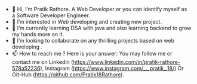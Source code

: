 - 👋 Hi, I’m Pratik Rathore. A Web Developer or you can identify myself as a Software Developer Engineer.
- 👀 I’m interested in Web developing and creating new project. 
- 🌱 I’m currently learning DSA with java and also learning backend to grow my hands more on it.
- 💞️ I’m looking to collaborate on any thrilling projects based on web developing .
- 📫 How to reach me ? Here is your answer: You may follow me or contact me on Linkedin (https://www.linkedin.com/in/pratik-rathore-578a52236),
  Instagram (https://www.instagram.com/_._pratik_.18/) Or Git-Hub (https://github.com/Pratik18Rathore).

<!---
Pratik18Rathore/Pratik18Rathore is a ✨ special ✨ repository because its `README.md` (this file) appears on your GitHub profile.
You can click the Preview link to take a look at your changes.
--->
